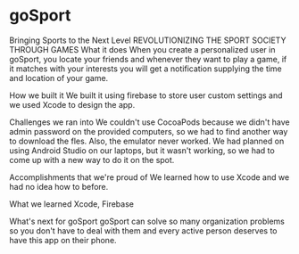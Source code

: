 # goSport
Bringing Sports to the Next Level
REVOLUTIONIZING THE SPORT SOCIETY THROUGH GAMES
What it does
When you create a personalized user in goSport, you locate your friends and whenever they want to play a game, if it matches with your interests you will get a notification supplying the time and location of your game.

How we built it
We built it using firebase to store user custom settings and we used Xcode to design the app.

Challenges we ran into
We couldn't use CocoaPods because we didn't have admin password on the provided computers, so we had to find another way to download the fles. Also, the emulator never worked. We had planned on using Android Studio on our laptops, but it wasn't working, so we had to come up with a new way to do it on the spot.

Accomplishments that we're proud of
We learned how to use Xcode and we had no idea how to before.

What we learned
Xcode, Firebase

What's next for goSport
goSport can solve so many organization problems so you don't have to deal with them and every active person deserves to have this app on their phone.
